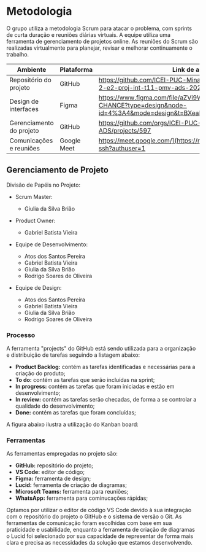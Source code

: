 
# Metodologia

O grupo utiliza a metodologia Scrum para atacar o problema, com sprints de curta duração e reuniões diárias virtuais. A equipe utiliza uma ferramenta de gerenciamento de projetos online. As reuniões do Scrum são realizadas virtualmente para planejar, revisar e melhorar continuamente o trabalho.

|  Ambiente             | Plataforma | Link de acesso                                                                                                                 |
|-----------------------|------------|--------------------------------------------------------------------------------------------------------------------------------|
|Repositório do projeto | GitHub     | https://github.com/ICEI-PUC-Minas-PMV-ADS/pmv-ads-2023-2-e2-proj-int-t11-pmv-ads-2023-2-e2-proj-int-t11-grupo3 |
|Design de interfaces   | Figma | https://www.figma.com/file/aZVi9WkEJQoC90Vxgc33LT/OUTRA-CHANCE?type=design&node-id=4%3A4&mode=design&t=BXeaM2VWNGUQZgUA-1                                                                                   |
|Gerenciamento do projeto| GitHub    | https://github.com/orgs/ICEI-PUC-Minas-PMV-ADS/projects/597                                                                  |
|Comunicações e reuniões| Google Meet| https://meet.google.com/](https://meet.google.com/scw-paxt-ssh?authuser=1 

## Gerenciamento de Projeto

Divisão de Papéis no Projeto:

 - Scrum Master: 
   - Giulia da Silva Brião

 - Product Owner: 
   - Gabriel Batista Vieira

 - Equipe de Desenvolvimento: 
   - Atos dos Santos Pereira
   - Gabriel Batista Vieira
   - Giulia da Silva Brião
   - Rodrigo Soares de Oliveira
 
 - Equipe de Design: 
   - Atos dos Santos Pereira
   - Gabriel Batista Vieira
   - Giulia da Silva Brião
   - Rodrigo Soares de Oliveira


### Processo

A ferramenta "projects" do GitHub está sendo utilizada para a organização e distribuição de tarefas seguindo a listagem abaixo:

  - **Product Backlog:** contém as tarefas identificadas e necessárias para a criação do produto;
  - **To do:** contém as tarefas que serão incluídas na sprint;
  - **In progress:** contém as tarefas que foram iniciadas e estão em desenvolvimento;
  - **In review:** contém as tarefas serão checadas, de forma a se controlar a qualidade do desenvolvimento;
  - **Done:** contém as tarefas que foram concluídas;

A figura abaixo ilustra a utilização do Kanban board:



### Ferramentas

As ferramentas empregadas no projeto são:

- **GitHub:** repositório do projeto;
- **VS Code:** editor de código;
- **Figma:** ferramenta de design;
- **Lucid:** ferramenta de criação de diagramas;
- **Microsoft Teams:** ferramenta para reuniões;
- **WhatsApp:** ferramenta para cominucações rápidas;


Optamos por utilizar o editor de código VS Code devido à sua integração com o repositório do projeto o GitHub e o sistema de versão o Git. As ferramentas de comunicação foram escolhidas com base em sua praticidade e usabilidade, enquanto a ferramenta de criação de diagramas o Lucid foi selecionado por sua capacidade de representar de forma mais clara e precisa as necessidades da solução que estamos desenvolvendo.

